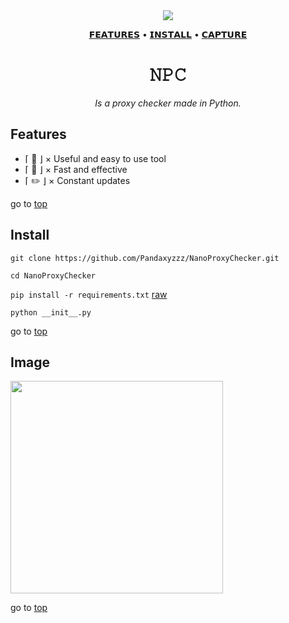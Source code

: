 <div align="center">

<img src="https://user-images.githubusercontent.com/98690785/220455047-f027fba3-28b3-4c6b-8987-d431a09db61a.png">



[𝗙𝗘𝗔𝗧𝗨𝗥𝗘𝗦](#features) •  [𝗜𝗡𝗦𝗧𝗔𝗟𝗟](#install) • [𝗖𝗔𝗣𝗧𝗨𝗥𝗘](#image)
  
# 𝙽𝙿𝙲
   
*Is a proxy checker made in Python.*


</div>
<div align="left">

## Features
- ⌈ 🤗 ⌋ × Useful and easy to use tool
- ⌈ 🚀 ⌋ × Fast and effective
- ⌈ ✏️ ⌋ × Constant updates

go to [top](#𝙽𝙿𝙲)

## Install

`git clone https://github.com/Pandaxyzzz/NanoProxyChecker.git`

`cd NanoProxyChecker`

`pip install -r requirements.txt` [raw](https://raw.githubusercontent.com/Pandaxyzzz/NanoProxyChecker/main/requirements.txt)

`python __init__.py`

go to [top](#𝙽𝙿𝙲)
## Image

<img src="https://user-images.githubusercontent.com/98690785/220116869-7a0e50b7-ee0d-4ba5-9e6f-88a2ac8bbd91.png" height="340px"> 

go to [top](#𝙽𝙿𝙲)
</div>
